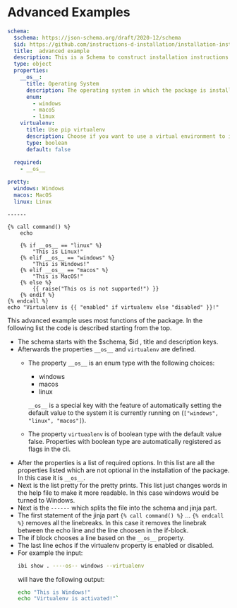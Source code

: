 # Advanced Examples

```yaml
schema:
  $schema: https://json-schema.org/draft/2020-12/schema
  $id: https://github.com/instructions-d-installation/installation-instruction/doc/usage_docs/advanced_examples.md 
  title:  advanced example 
  description: This is a Schema to construct installation instructions for the advanced example.
  type: object
  properties:
    __os__:
      title: Operating System
      description: The operating system in which the package is installed.
      enum: 
        - windows
        - macoS
        - linux
    virtualenv:
      title: Use pip virtualenv
      description: Choose if you want to use a virtual environment to install the package.   
      type: boolean 
      default: false
      
  required:
    - __os__

pretty:
  windows: Windows
  macos: MacOS
  linux: Linux

```
```
------
```
```jinja
{% call command() %}
    echo

    {% if __os__ == "linux" %}
        "This is Linux!"
    {% elif __os__ == "windows" %}
        "This is Windows!"
    {% elif __os__ == "macos" %}
        "This is MacOS!"
    {% else %}
        {{ raise("This os is not supported!") }}
    {% endif %}
{% endcall %}
echo "Virtualenv is {{ "enabled" if virtualenv else "disabled" }}!"

```

This advanced example uses most functions of the package. In the following list the code is described starting from the top. 

* The schema starts with the $schema, $id , title and description keys.
* Afterwards the properties `__os__` and `virtualenv` are defined.
  * The property `__os__` is an enum type with the following choices:
      * windows
      * macos
      * linux  
      
       `__os__` is a special key with the feature of automatically setting the default value to the system it is currently running on (`["windows", "linux", "macos"]`).
  * The property `virtuealenv` is of boolean type with the default value false. Properties with boolean type are automatically registered as flags in the cli. 
* After the properties is a list of required options. In this list are all the properties listed which are not optional in the installation of the package. In this case it is `__os__`.
* Next is the list pretty for the pretty prints. This list just changes words in the help file to make it more readable. In this case windows would be turned to Windows.
* Next is the `------` which splits the file into the schema and jinja part. 
* The first statement of the jinja part `{% call command() %}` ... `{% endcall %}` removes all the linebreaks. In this case it removes  the linebrak between the echo line and the line choosen in the if-block. 
* The if block chooses a line based on the `__os__` property.
* The last line echos if the virtualenv property is enabled or disabled.
* For example the input:
  ```bash
  ibi show . ----os-- windows --virtualenv
  ```
  will have the following output: 
  ```bash
  echo "This is Windows!"
  echo "Virtualenv is activated!"`
  ```
